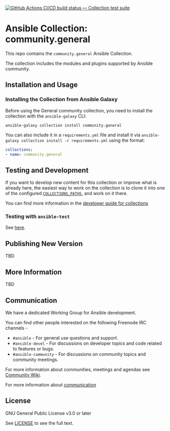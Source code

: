 [![GitHub Actions CI/CD build status — Collection test suite](https://github.com/ansible-collection-migration/community.general/workflows/Collection%20test%20suite/badge.svg?branch=master)](https://github.com/ansible-collection-migration/community.general/actions?query=workflow%3A%22Collection%20test%20suite%22)

# Ansible Collection: community.general

This repo contains the `community.general` Ansible Collection.

The collection includes the modules and plugins supported by Ansible community.


## Installation and Usage

### Installing the Collection from Ansible Galaxy

Before using the General community collection, you need to install the collection with the `ansible-galaxy` CLI:

    ansible-galaxy collection install community.general

You can also include it in a `requirements.yml` file and install it via `ansible-galaxy collection install -r requirements.yml` using the format:

```yaml
collections:
- name: community.general
```

## Testing and Development

If you want to develop new content for this collection or improve what is already here, the easiest way to work on the collection is to clone it into one of the configured [`COLLECTIONS_PATHS`](https://docs.ansible.com/ansible/latest/reference_appendices/config.html#collections-paths), and work on it there.

You can find more information in the [developer guide for collections](https://docs.ansible.com/ansible/devel/dev_guide/developing_collections.html#contributing-to-collections)

### Testing with `ansible-test`

See [here](https://docs.ansible.com/ansible/devel/dev_guide/developing_collections.html#testing-collections).

## Publishing New Version

TBD

## More Information

TBD

## Communication

We have a dedicated Working Group for Ansible development.

You can find other people interested on the following Freenode IRC channels -
- `#ansible` - For general use questions and support.
- `#ansible-devel` - For discussions on developer topics and code related to features or bugs.
- `#ansible-community` - For discussions on community topics and community meetings.

For more information about communities, meetings and agendas see [Community Wiki](https://github.com/ansible/community/wiki/Community).

For more information about [communication](https://docs.ansible.com/ansible/latest/community/communication.html)

## License

GNU General Public License v3.0 or later

See [LICENSE](COPYING) to see the full text.
